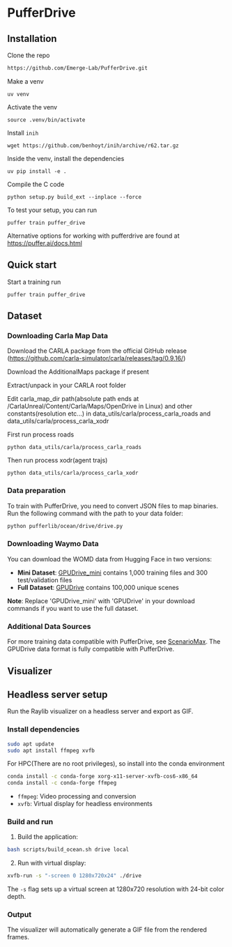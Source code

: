 # PufferDrive


## Installation

Clone the repo
```bash
https://github.com/Emerge-Lab/PufferDrive.git
```

Make a venv
```
uv venv
```

Activate the venv
```
source .venv/bin/activate
```

Install `inih`

```
wget https://github.com/benhoyt/inih/archive/r62.tar.gz
```

Inside the venv, install the dependencies
```
uv pip install -e .
```

Compile the C code
```
python setup.py build_ext --inplace --force
```

To test your setup, you can run
```
puffer train puffer_drive
```

Alternative options for working with pufferdrive are found at https://puffer.ai/docs.html


## Quick start

Start a training run
```
puffer train puffer_drive
```

## Dataset

### Downloading Carla Map Data
Download the CARLA package from the official GitHub release (https://github.com/carla-simulator/carla/releases/tag/0.9.16/)

Download the AdditionalMaps package if present

Extract/unpack in your CARLA root folder

Edit carla_map_dir path(absolute path ends at /CarlaUnreal/Content/Carla/Maps/OpenDrive in Linux) and other constants(resolution etc...) in data_utils/carla/process_carla_roads and data_utils/carla/process_carla_xodr

First run process roads

```
python data_utils/carla/process_carla_roads
```

Then run process xodr(agent trajs)
```
python data_utils/carla/process_carla_xodr
```

### Data preparation

To train with PufferDrive, you need to convert JSON files to map binaries. Run the following command with the path to your data folder:

```bash
python pufferlib/ocean/drive/drive.py
```

### Downloading Waymo Data

You can download the WOMD data from Hugging Face in two versions:

- **Mini Dataset**: [GPUDrive_mini](https://huggingface.co/datasets/EMERGE-lab/GPUDrive_mini) contains 1,000 training files and 300 test/validation files
- **Full Dataset**: [GPUDrive](https://huggingface.co/datasets/EMERGE-lab/GPUDrive) contains 100,000 unique scenes

**Note**: Replace 'GPUDrive_mini' with 'GPUDrive' in your download commands if you want to use the full dataset.

### Additional Data Sources

For more training data compatible with PufferDrive, see [ScenarioMax](https://github.com/valeoai/ScenarioMax). The GPUDrive data format is fully compatible with PufferDrive.

## Visualizer

## Headless server setup

Run the Raylib visualizer on a headless server and export as GIF.

### Install dependencies

```bash
sudo apt update
sudo apt install ffmpeg xvfb
```

For HPC(There are no root privileges), so install into the conda environment
```bash
conda install -c conda-forge xorg-x11-server-xvfb-cos6-x86_64
conda install -c conda-forge ffmpeg
```

- `ffmpeg`: Video processing and conversion
- `xvfb`: Virtual display for headless environments

### Build and run

1. Build the application:
```bash
bash scripts/build_ocean.sh drive local
```

2. Run with virtual display:
```bash
xvfb-run -s "-screen 0 1280x720x24" ./drive
```

The `-s` flag sets up a virtual screen at 1280x720 resolution with 24-bit color depth.

### Output

The visualizer will automatically generate a GIF file from the rendered frames.

